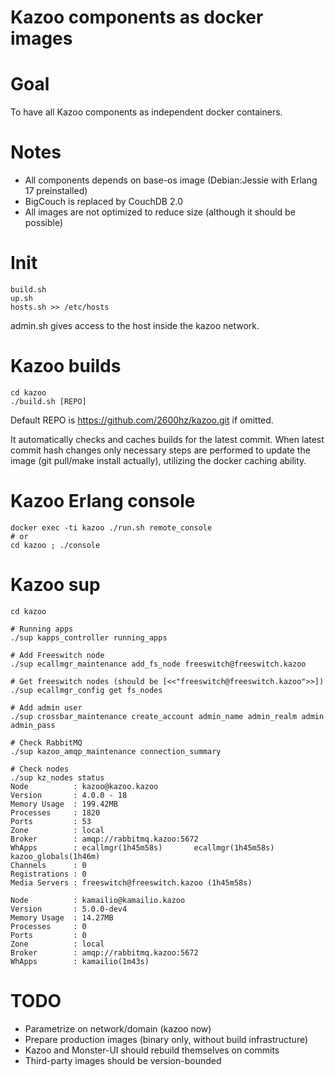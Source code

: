 Kazoo components as docker images
=================================

Goal
====

To have all Kazoo components as independent docker containers.

Notes
=====

* All components depends on base-os image (Debian:Jessie with Erlang 17 preinstalled)
* BigCouch is replaced by CouchDB 2.0
* All images are not optimized to reduce size (although it should be possible)

Init
====

```
build.sh
up.sh
hosts.sh >> /etc/hosts
```

admin.sh gives access to the host inside the kazoo network.

Kazoo builds
============
```
cd kazoo
./build.sh [REPO]
```

Default REPO is https://github.com/2600hz/kazoo.git if omitted.

It automatically checks and caches builds for the latest commit. When latest commit hash changes
only necessary steps are performed to update the image (git pull/make install actually),
utilizing the docker caching ability.

Kazoo Erlang console
====================
```
docker exec -ti kazoo ./run.sh remote_console
# or
cd kazoo ; ./console

```
Kazoo sup
=========
```
cd kazoo

# Running apps
./sup kapps_controller running_apps

# Add Freeswitch node
./sup ecallmgr_maintenance add_fs_node freeswitch@freeswitch.kazoo

# Get freeswitch nodes (should be [<<"freeswitch@freeswitch.kazoo">>])
./sup ecallmgr_config get fs_nodes

# Add admin user
./sup crossbar_maintenance create_account admin_name admin_realm admin admin_pass

# Check RabbitMQ
./sup kazoo_amqp_maintenance connection_summary

# Check nodes
./sup kz_nodes status
Node          : kazoo@kazoo.kazoo
Version       : 4.0.0 - 18
Memory Usage  : 199.42MB
Processes     : 1820
Ports         : 53
Zone          : local
Broker        : amqp://rabbitmq.kazoo:5672
WhApps        : ecallmgr(1h45m58s)       ecallmgr(1h45m58s)       kazoo_globals(1h46m)     
Channels      : 0
Registrations : 0
Media Servers : freeswitch@freeswitch.kazoo (1h45m58s)

Node          : kamailio@kamailio.kazoo
Version       : 5.0.0-dev4
Memory Usage  : 14.27MB
Processes     : 0
Ports         : 0
Zone          : local
Broker        : amqp://rabbitmq.kazoo:5672
WhApps        : kamailio(1m43s)
```

TODO
====

* Parametrize on network/domain (kazoo now)
* Prepare production images (binary only, without build infrastructure)
* Kazoo and Monster-UI should rebuild themselves on commits
* Third-party images should be version-bounded
